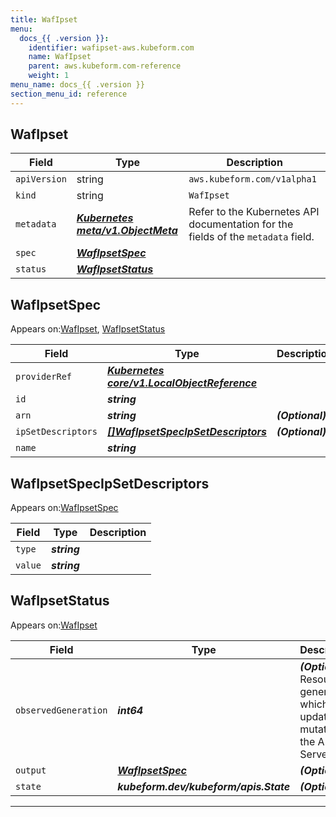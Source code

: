 ```yaml
---
title: WafIpset
menu:
  docs_{{ .version }}:
    identifier: wafipset-aws.kubeform.com
    name: WafIpset
    parent: aws.kubeform.com-reference
    weight: 1
menu_name: docs_{{ .version }}
section_menu_id: reference
---
```


## WafIpset
| Field | Type | Description |
| ------ | ----- | ----------- |
| `apiVersion` | string | `aws.kubeform.com/v1alpha1` |
|    `kind` | string | `WafIpset` |
| `metadata` | ***[Kubernetes meta/v1.ObjectMeta](https://kubernetes.io/docs/reference/generated/kubernetes-api/v1.13/#objectmeta-v1-meta)***|Refer to the Kubernetes API documentation for the fields of the `metadata` field.|
| `spec` | ***[WafIpsetSpec](#WafIpsetSpec)***||
| `status` | ***[WafIpsetStatus](#WafIpsetStatus)***||
## WafIpsetSpec

Appears on:[WafIpset](#WafIpset), [WafIpsetStatus](#WafIpsetStatus)

| Field | Type | Description |
| ------ | ----- | ----------- |
| `providerRef` | ***[Kubernetes core/v1.LocalObjectReference](https://kubernetes.io/docs/reference/generated/kubernetes-api/v1.13/#localobjectreference-v1-core)***||
| `id` | ***string***||
| `arn` | ***string***| ***(Optional)*** |
| `ipSetDescriptors` | ***[[]WafIpsetSpecIpSetDescriptors](#WafIpsetSpecIpSetDescriptors)***| ***(Optional)*** |
| `name` | ***string***||
## WafIpsetSpecIpSetDescriptors

Appears on:[WafIpsetSpec](#WafIpsetSpec)

| Field | Type | Description |
| ------ | ----- | ----------- |
| `type` | ***string***||
| `value` | ***string***||
## WafIpsetStatus

Appears on:[WafIpset](#WafIpset)

| Field | Type | Description |
| ------ | ----- | ----------- |
| `observedGeneration` | ***int64***| ***(Optional)*** Resource generation, which is updated on mutation by the API Server.|
| `output` | ***[WafIpsetSpec](#WafIpsetSpec)***| ***(Optional)*** |
| `state` | ***kubeform.dev/kubeform/apis.State***| ***(Optional)*** |
---
